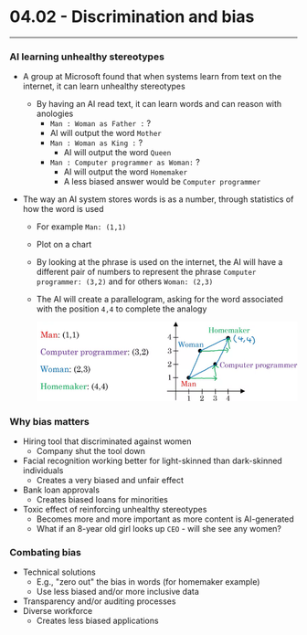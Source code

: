 # 04.02 - Discrimination and bias

---

### AI learning unhealthy stereotypes
- A group at Microsoft found that when systems learn from text on the internet, it can learn unhealthy stereotypes
    - By having an AI read text, it can learn words and can reason with anologies
        - `Man : Woman as Father :` ?
        - AI will output the word `Mother`
        - `Man : Woman as King :` ?
            - AI will output the word `Queen`
        - `Man : Computer programmer as Woman:` ?
            - AI will output the word `Homemaker`
            - A less biased answer would be `Computer programmer`

- The way an AI system stores words is as a number, through statistics of how the word is used
    - For example `Man: (1,1)`
    - Plot on a chart
    - By looking at the phrase is used on the internet, the AI will have a different pair of numbers to represent the phrase `Computer programmer: (3,2)` and for others `Woman: (2,3)`
    - The AI will create a parallelogram, asking for the word associated with the position `4,4` to complete the analogy

        ![Homemaker](images/homemaker.png)

### Why bias matters
- Hiring tool that discriminated against women
    - Company shut the tool down
- Facial recognition working better for light-skinned than dark-skinned individuals
    - Creates a very biased and unfair effect
- Bank loan approvals
    - Creates biased loans for minorities
- Toxic effect of reinforcing unhealthy stereotypes
    - Becomes more and more important as more content is AI-generated
    - What if an 8-year old girl looks up `CEO` - will she see any women?

### Combating bias
- Technical solutions
    - E.g., "zero out" the bias in words (for homemaker example)
    - Use less biased and/or more inclusive data
- Transparency and/or auditing processes
- Diverse workforce
    - Creates less biased applications